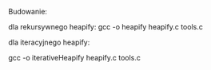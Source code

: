 Budowanie:

dla rekursywnego heapify:
gcc -o heapify heapify.c tools.c

dla iteracyjnego heapify:

gcc -o iterativeHeapify heapify.c tools.c